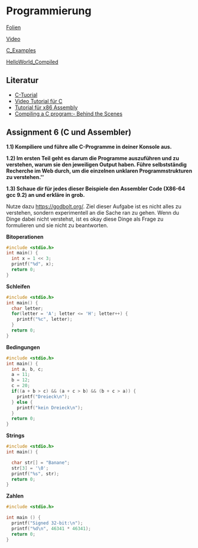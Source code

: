 # Programmierung

[Folien](https://docs.google.com/presentation/d/1WBCxSS84iDArrbYUP5ybT-jiFkaE67arz2ghEvuzYeU/edit?usp=sharing)

[Video](https://www.youtube.com/watch?v=0Te9S22fPcs&feature=youtu.be)

[C_Examples](https://github.com/chpollin/Teaching/tree/master/GDI/GDI_7_Programmierung/C_Examples)

[HelloWorld_Compiled](https://github.com/chpollin/Teaching/tree/master/GDI/GDI_7_Programmierung/HelloWorld_Compiled)

## Literatur

* [C-Tuorial](http://www.c-howto.de/tutorial/)
* [Video Tutorial für C](https://www.youtube.com/watch?v=1uR4tL-OSNI)
* [Tutorial für x86 Assembly](https://www.youtube.com/watch?v=75gBFiFtAb8)
* [Compiling a C program:- Behind the Scenes](https://www.geeksforgeeks.org/compiling-a-c-program-behind-the-scenes/)

## Assignment 6 (C und Assembler)

**1.1) Kompiliere und führe alle C-Programme in deiner Konsole aus.** 

**1.2) Im ersten Teil geht es darum die Programme auszuführen und zu verstehen, warum sie den jeweiligen Output haben. Führe selbstständig Recherche im Web durch, um die einzelnen unklaren Programmstrukturen zu verstehen.''**

**1.3) Schaue dir für jedes dieser Beispiele den Assembler Code (X86-64 gcc 9.2)  an und erkläre in grob.**

Nutze dazu https://godbolt.org/. Ziel dieser Aufgabe ist es nicht alles zu verstehen, sondern experimentell an die Sache ran zu gehen. Wenn du Dinge dabei nicht verstehst, ist es okay diese Dinge als Frage zu formulieren und sie nicht zu beantworten. 

**Bitoperationen**

```c
#include <stdio.h>
int main() {
  int x = 1 << 3;
  printf("%d", x);
  return 0;
}
```

**Schleifen**

```c
#include <stdio.h>
int main() {
  char letter;
  for(letter = 'A'; letter <= 'H'; letter++) {
    printf("%c", letter);
  }
  return 0;
}
```

**Bedingungen**

```c
#include <stdio.h>
int main() {
  int a, b, c;
  a = 11;
  b = 12;
  c = 20;
  if((a + b > c) && (a + c > b) && (b + c > a)) {
    printf("Dreieck\n");
  } else {
    printf("kein Dreieck\n");
  }
  return 0;
}
```

**Strings**

```c
#include <stdio.h>
int main() {

  char str[] = "Banane";
  str[3] = '\0';
  printf("%s", str);
  return 0;
}
```

**Zahlen**

```c
#include <stdio.h>

int main () {
  printf("Signed 32-bit:\n");
  printf("%d\n", 46341 * 46341);
  return 0;
}
```

